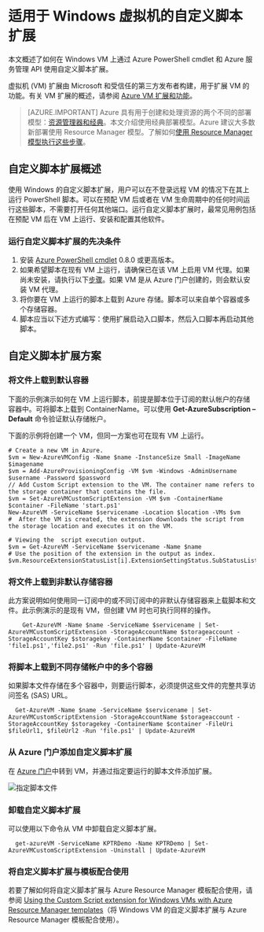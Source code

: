 <properties
   pageTitle="Windows VM 上的自定义脚本扩展 | Azure"
   description="通过使用自定义脚本扩展在远程 Windows VM 上运行 PowerShell 脚本自动执行 Azure VM 配置任务"
   services="virtual-machines-windows"
   documentationCenter=""
   authors="kundanap"
   manager="timlt"
   editor=""
   tags="azure-service-management"/>  


<tags
   ms.service="virtual-machines-windows"
   ms.devlang="na"
   ms.topic="article"
   ms.tgt_pltfrm="vm-windows"
   ms.workload="infrastructure-services"
   ms.date="08/06/2015"
   wacn.date=""
   ms.author="kundanap"/>

# 适用于 Windows 虚拟机的自定义脚本扩展

本文概述了如何在 Windows VM 上通过 Azure PowerShell cmdlet 和 Azure 服务管理 API 使用自定义脚本扩展。

虚拟机 (VM) 扩展由 Microsoft 和受信任的第三方发布者构建，用于扩展 VM 的功能。有关 VM 扩展的概述，请参阅 [Azure VM 扩展和功能](/documentation/articles/virtual-machines-windows-extensions-features/)。

> [AZURE.IMPORTANT] Azure 具有用于创建和处理资源的两个不同的部署模型：[资源管理器和经典](/documentation/articles/resource-manager-deployment-model/)。本文介绍使用经典部署模型。Azure 建议大多数新部署使用 Resource Manager 模型。了解如何[使用 Resource Manager 模型执行这些步骤](/documentation/articles/virtual-machines-windows-extensions-customscript/)。

## 自定义脚本扩展概述

使用 Windows 的自定义脚本扩展，用户可以在不登录远程 VM 的情况下在其上运行 PowerShell 脚本。可以在预配 VM 后或者在 VM 生命周期中的任何时间运行这些脚本，不需要打开任何其他端口。运行自定义脚本扩展时，最常见用例包括在预配 VM 后在 VM 上运行、安装和配置其他软件。

### 运行自定义脚本扩展的先决条件

1. 安装 <a href="http://azure.microsoft.com/downloads" target="_blank">Azure PowerShell cmdlet</a> 0.8.0 或更高版本。
2. 如果希望脚本在现有 VM 上运行，请确保已在该 VM 上启用 VM 代理。如果尚未安装，请执行以下[步骤](/documentation/articles/virtual-machines-windows-classic-agents-and-extensions/)。如果 VM 是从 Azure 门户创建的，则会默认安装 VM 代理。
3. 将你要在 VM 上运行的脚本上载到 Azure 存储。脚本可以来自单个容器或多个存储容器。
4. 脚本应当以下述方式编写：使用扩展启动入口脚本，然后入口脚本再启动其他脚本。

## 自定义脚本扩展方案

### 将文件上载到默认容器

下面的示例演示如何在 VM 上运行脚本，前提是脚本位于订阅的默认帐户的存储容器中。可将脚本上载到 ContainerName。可以使用 **Get-AzureSubscription –Default** 命令验证默认存储帐户。

下面的示例将创建一个 VM，但同一方案也可在现有 VM 上运行。

    # Create a new VM in Azure.
    $vm = New-AzureVMConfig -Name $name -InstanceSize Small -ImageName $imagename
    $vm = Add-AzureProvisioningConfig -VM $vm -Windows -AdminUsername $username -Password $password
    // Add Custom Script extension to the VM. The container name refers to the storage container that contains the file.
    $vm = Set-AzureVMCustomScriptExtension -VM $vm -ContainerName $container -FileName 'start.ps1'
    New-AzureVM -ServiceName $servicename -Location $location -VMs $vm
    #  After the VM is created, the extension downloads the script from the storage location and executes it on the VM.

    # Viewing the  script execution output.
    $vm = Get-AzureVM -ServiceName $servicename -Name $name
    # Use the position of the extension in the output as index.
    $vm.ResourceExtensionStatusList[i].ExtensionSettingStatus.SubStatusList

### 将文件上载到非默认存储容器

此方案说明如何使用同一订阅中的或不同订阅中的非默认存储容器来上载脚本和文件。此示例演示的是现有 VM，但创建 VM 时也可执行同样的操作。

        Get-AzureVM -Name $name -ServiceName $servicename | Set-AzureVMCustomScriptExtension -StorageAccountName $storageaccount -StorageAccountKey $storagekey -ContainerName $container -FileName 'file1.ps1','file2.ps1' -Run 'file.ps1' | Update-AzureVM

### 将脚本上载到不同存储帐户中的多个容器

  如果脚本文件存储在多个容器中，则要运行脚本，必须提供这些文件的完整共享访问签名 (SAS) URL。

      Get-AzureVM -Name $name -ServiceName $servicename | Set-AzureVMCustomScriptExtension -StorageAccountName $storageaccount -StorageAccountKey $storagekey -ContainerName $container -FileUri $fileUrl1, $fileUrl2 -Run 'file.ps1' | Update-AzureVM


### 从 Azure 门户添加自定义脚本扩展

在 <a href="https://portal.azure.cn/ " target="_blank">Azure 门户</a>中转到 VM，并通过指定要运行的脚本文件添加扩展。

  ![指定脚本文件][5]  



### 卸载自定义脚本扩展

可以使用以下命令从 VM 中卸载自定义脚本扩展。

      get-azureVM -ServiceName KPTRDemo -Name KPTRDemo | Set-AzureVMCustomScriptExtension -Uninstall | Update-AzureVM

### 将自定义脚本扩展与模板配合使用

若要了解如何将自定义脚本扩展与 Azure Resource Manager 模板配合使用，请参阅 [Using the Custom Script extension for Windows VMs with Azure Resource Manager templates](/documentation/articles/virtual-machines-windows-extensions-customscript/)（将 Windows VM 的自定义脚本扩展与 Azure Resource Manager 模板配合使用）。

<!--Image references-->

[5]: ./media/virtual-machines-windows-classic-extensions-customscript/addcse.png

<!---HONumber=Mooncake_1017_2016-->